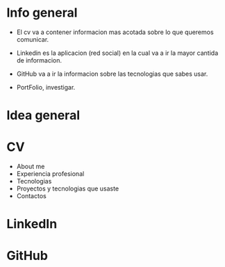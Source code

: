 # **Info** **general**

* El cv va a contener informacion mas acotada sobre lo que queremos comunicar.

* Linkedin es la aplicacion (red social) en la cual va a ir la mayor cantida de informacion.

* GitHub va a ir la informacion sobre las tecnologias que sabes usar.

* PortFolio, investigar.

# **Idea** **general**



# **CV**

* About me
* Experiencia profesional
* Tecnologias
* Proyectos y tecnologias que usaste
* Contactos

# **LinkedIn**

# **GitHub**